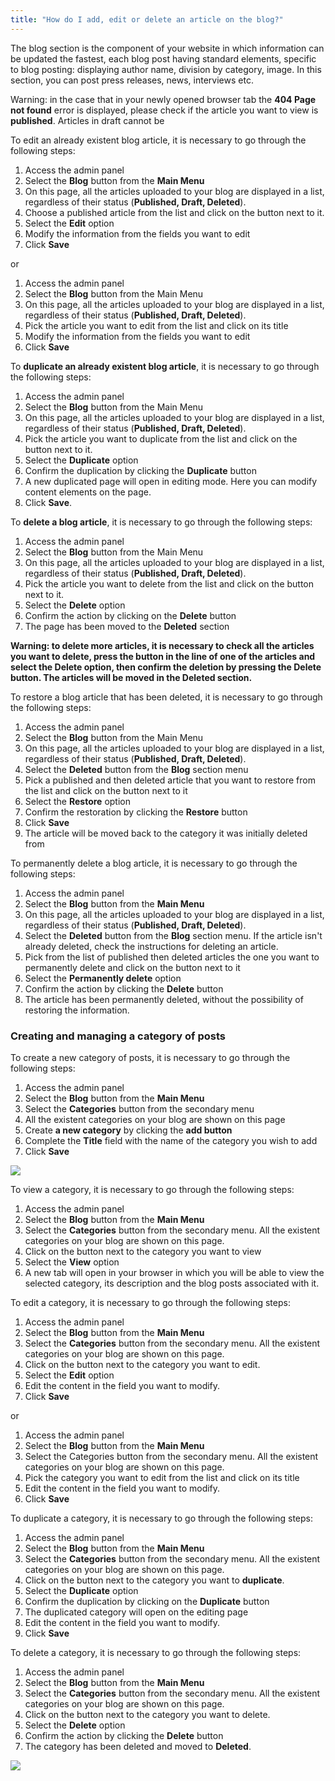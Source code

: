 ```yaml
---
title: "How do I add, edit or delete an article on the blog?"
---
```


The blog section is the component of your website in which information
can be updated the fastest, each blog post having standard elements,
specific to blog posting: displaying author name, division by category,
image. In this section, you can post press releases, news, interviews etc.

Warning: in the case that in your newly opened browser tab the **404
Page not found** error is displayed, please check if the article you
want to view is **published**. Articles in draft cannot be

To edit an already existent blog article, it is necessary to go through
the following steps:

1)  Access the admin panel
2)  Select the **Blog** button from the **Main Menu**
3)  On this page, all the articles uploaded to your blog are displayed
    in a list, regardless of their status (**Published, Draft,
    Deleted**).
4)  Choose a published article from the list and click on the button
    next to it.
5)  Select the **Edit** option
6)  Modify the information from the fields you want to edit
7)  Click **Save**

or

1)  Access the admin panel
2)  Select the **Blog** button from the Main Menu
3)  On this page, all the articles uploaded to your blog are displayed
    in a list, regardless of their status (**Published, Draft,
    Deleted**).
4)  Pick the article you want to edit from the list and click on its
    title
5)  Modify the information from the fields you want to edit
6)  Click **Save**

To **duplicate an already existent blog article**, it is necessary to go
through the following steps:

1)  Access the admin panel
2)  Select the **Blog** button from the Main Menu
3)  On this page, all the articles uploaded to your blog are displayed
    in a list, regardless of their status (**Published, Draft,
    Deleted**).
4)  Pick the article you want to duplicate from the list and click on
    the button next to it.
5)  Select the **Duplicate** option
6)  Confirm the duplication by clicking the **Duplicate** button
7)  A new duplicated page will open in editing mode. Here you can modify
    content elements on the page.
8)  Click **Save**.

To **delete a blog article**, it is necessary to go through the
following steps:

1)  Access the admin panel
2)  Select the **Blog** button from the Main Menu
3)  On this page, all the articles uploaded to your blog are displayed
    in a list, regardless of their status (**Published, Draft,
    Deleted**).
4)  Pick the article you want to delete from the list and click on the
    button next to it.
5)  Select the **Delete** option
6)  Confirm the action by clicking on the **Delete** button
7)  The page has been moved to the **Deleted** section

**Warning: to delete more articles, it is necessary to check all the
articles you want to delete, press the button in the line of one of the
articles and select the Delete option, then confirm the deletion by
pressing the Delete button. The articles will be moved in the Deleted
section.**

To restore a blog article that has been deleted, it is necessary to go
through the following steps:

1)  Access the admin panel
2)  Select the **Blog** button from the Main Menu
3)  On this page, all the articles uploaded to your blog are displayed
    in a list, regardless of their status (**Published, Draft,
    Deleted**).
4)  Select the **Deleted** button from the **Blog** section menu
5)  Pick a published and then deleted article that you want to restore
    from the list and click on the button next to it
6)  Select the **Restore** option
7)  Confirm the restoration by clicking the **Restore** button
8)  Click **Save**
9)  The article will be moved back to the category it was initially
    deleted from

To permanently delete a blog article, it is necessary to go through the
following steps:

1)  Access the admin panel
2)  Select the **Blog** button from the **Main Menu**
3)  On this page, all the articles uploaded to your blog are displayed
    in a list, regardless of their status (**Published, Draft,
    Deleted**).
4)  Select the **Deleted** button from the **Blog** section menu. If the
    article isn't already deleted, check the instructions for deleting
    an article.
5)  Pick from the list of published then deleted articles the one you
    want to permanently delete and click on the button next to it
6)  Select the **Permanently delete** option
7)  Confirm the action by clicking the **Delete** button
8)  The article has been permanently deleted, without the possibility of
    restoring the information.

### Creating and managing a category of posts

To create a new category of posts, it is necessary to go through the
following steps:

1)  Access the admin panel
2)  Select the **Blog** button from the **Main Menu**
3)  Select the **Categories** button from the secondary menu
4)  All the existent categories on your blog are shown on this page
5)  Create **a new category** by clicking the **add button**
6)  Complete the **Title** field with the name of the category you wish
    to add
7)  Click **Save**

<a href="/build/help/027.png">
    <img src="/build/help/027.png" />
</a>

To view a category, it is necessary to go through the following steps:

1)  Access the admin panel
2)  Select the **Blog** button from the **Main Menu**
3)  Select the **Categories** button from the secondary menu. All the
    existent categories on your blog are shown on this page.
4)  Click on the button next to the category you want to view
5)  Select the **View** option
6)  A new tab will open in your browser in which you will be able to
    view the selected category, its description and the blog posts
    associated with it.

To edit a category, it is necessary to go through the following steps:

1)  Access the admin panel
2)  Select the **Blog** button from the **Main Menu**
3)  Select the **Categories** button from the secondary menu. All the
    existent categories on your blog are shown on this page.
4)  Click on the button next to the category you want to edit.
5)  Select the **Edit** option
6)  Edit the content in the field you want to modify.
7)  Click **Save**

or

1)  Access the admin panel
2)  Select the **Blog** button from the **Main Menu**
3)  Select the Categories button from the secondary menu. All the
    existent categories on your blog are shown on this page.
4)  Pick the category you want to edit from the list and click on its title
5)  Edit the content in the field you want to modify.
6)  Click **Save**

To duplicate a category, it is necessary to go through the following
steps:

1)  Access the admin panel
2)  Select the **Blog** button from the **Main Menu**
3)  Select the **Categories** button from the secondary menu. All the
    existent categories on your blog are shown on this page.
4)  Click on the button next to the category you want to **duplicate**.
5)  Select the **Duplicate** option
6)  Confirm the duplication by clicking on the **Duplicate** button
7)  The duplicated category will open on the editing page
8)  Edit the content in the field you want to modify.
9)  Click **Save**

To delete a category, it is necessary to go through the following steps:

1)  Access the admin panel
2)  Select the **Blog** button from the **Main Menu**
3)  Select the **Categories** button from the secondary menu. All the
    existent categories on your blog are shown on this page.
4)  Click on the button next to the category you want to delete.
5)  Select the **Delete** option
6)  Confirm the action by clicking the **Delete** button
7)  The category has been deleted and moved to **Deleted**.

<a href="/build/help/026.png">
    <img src="/build/help/026.png" />
</a>
